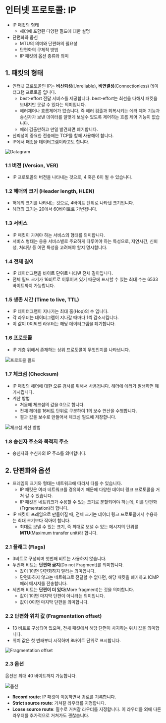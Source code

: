 # 인터넷 프로토콜: IP

- IP 패킷의 형태
  - 헤더에 포함된 다양한 필드에 대한 설명
- 단편화와 옵션
  - MTU의 의미와 단편화의 필요성
  - 단편화의 구체적 방법
  - IP 패킷의 옵션 종류와 의미

## 1. 패킷의 형태

- 인터넷 프로토콜인 IP는 **비신뢰성**(Unreliable), **비연결성**(Connectionless) 데이터그램 프로토콜 입니다.
  - best-effort 전달 서비스를 제공합니다. best-effort는 최선을 다해서 패킷을 보내지만 못갈 수 있다는 의미입니다.
  - 에러제어나 흐름제어가 없습니다. 즉 에러 검출과 회복시키는 에러 제어 기능과 송신자가 보낸 데이터를 알맞게 보낼수 있도록 제어하는 흐름 제어 기능이 없습니다.
  - 에러 검출만하고 만일 발견되면 폐기합니다.
- 신뢰성이 중요한 전송에는 TCP를 함께 사용해야 합니다.
- IP에서 패킷을 데이터그램이라고도 합니다.

![Datagram](../_images/network1201.png)

### 1.1 버전 (Version, VER)

- IP 프로토콜의 버전을 나타내는 것으로, 4 혹은 6이 될 수 있습니다.

### 1.2 헤더의 크기 (Header length, HLEN)

- 허데의 크기를 나타내는 것으로, 4바이트 단위로 나타낸 크기입니다.
- 헤더의 크기는 20에서 60바이트로 가변됩니다.

### 1.3 서비스

- IP 패킷이 가져야 하는 서비스의 형태를 의미합니다.
- 서비스 형태는 응용 서비스별로 주요하게 다루어야 하는 특성으로, 지연시간, 신뢰성, 처리량 등 어떤 특성을 고려해야 할지 명시합니다.

### 1.4 전체 길이

- IP 데이터그램을 바이트 단위로 나타낸 전체 길이입니다.
- 전체 필드 크기가 16비트로 이루어져 있기 때문에 표시할 수 있는 최대 수는 6533 바이트까지 가능합니다.

### 1.5 생존 시간 (Time to live, TTL)

- IP 데이터그램이 지나가는 최대 홉(Hop)의 수 입니다.
- 각 라우터는 데이터그램이 지나갈 때마다 1씩 감소시킵니다.
- 이 값이 0이되면 라우터는 해당 데이터그램을 폐기합니다.

### 1.6 프로토콜

- IP 계층 위에서 존재하는 상위 프로토콜이 무엇인지를 나타냅니다.

![프로토콜 필드](../_images/network1202.png)

### 1.7 체크섬 (Checksum)

- IP 패킷의 헤더에 대한 오류 검사를 위해서 사용됩니다. 헤더에 에러가 발생하면 폐기시킵니다.
- 계산 방법
  - 처음에 체크섬의 값을 0으로 합니다.
  - 전체 헤더를 16비트 단위로 구분하여 1의 보수 연산을 수행합니다.
  - 결과 값을 보수로 만들어서 체크섬 필드에 저장합니다.

![체크섬 계산 방법](../_images/network1203.png)

### 1.8 송신자 주소와 목적지 주소

- 송신자와 수신자의 IP 주소를 의미합니다.

## 2. 단편화와 옵션

- 프레임의 크기와 형태는 네트워크에 따라서 다를 수 있습니다.
  - IP 패킷은 여러 네트워크를 경유하기 때문에 다양한 데이터 링크 프로토콜을 거쳐 갈 수 있습니다.
  - IP 패킷은 네트워크가 수용할 수 있는 크기로 분할되어야 하는데, 이를 단편화(Frgmentation)라 합니다.
- IP 패킷이 프레임으로 만들어질 때, 전체 크기는 데이터 링크 프로토콜에서 수용하는 최대 크기보다 작아야 합니다.
  - 최대로 보낼 수 있는 크기, 즉 최대로 보낼 수 있는 메시지의 단위를 **MTU**(Maximum transfer unit)라 합니다.

### 2.1 플래그 (Flags)

- 3비트로 구성되며 첫번째 비트는 사용하지 않습니다.
- 두번째 비트는 **단편화 금지**(Do not Fragment)를 의미합니다.
  - 값이 1이면 단편화하지 말라는 의미입니다.
  - 단편화하지 않고는 네트워크로 전달할 수 없다면, 해당 패킷을 폐기하고 ICMP 에러 메시지를 전송합니다.
- 세번째 비트는 **단편이 더 있다**(More fragment)는 것을 의미합니다.
  - 값이 1이면 마지막 단편이 아니라는 의미입니다.
  - 값이 0이면 마지막 단편을 의미합니다.

### 2.2 단편화 위치 값 (Fragmentation offset)

- 13 비트로 구성되어 있으며, 전체 패킷에서 해당 단편이 차지하는 위치 값을 의미합니다.
- 위치 값은 첫 번째부터 시작하며 8바이트 단위로 표시합니다.

![Fragmentation offset](../_images/network1204.png)

### 2.3 옵션

옵션은 최대 40 바이트까지 가능합니다.

![옵션](../_images/network1205.png)

- **Record route**: IP 패킷이 이동하면서 경로를 기록합니다.
- **Strict source route**: 거쳐갈 라우터를 지정합니다.
- **Loose source route**: 필수로 거쳐갈 라우터를 지정합니다. 이 라우터들 외에 다른 라우터를 추가적으로 거쳐가도 괜찮습니다.
